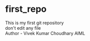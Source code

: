 # first_repo
This is my first git repository 
<br>
don't edit any file 
<br>
Author - Vivek Kumar Choudhary AIML

